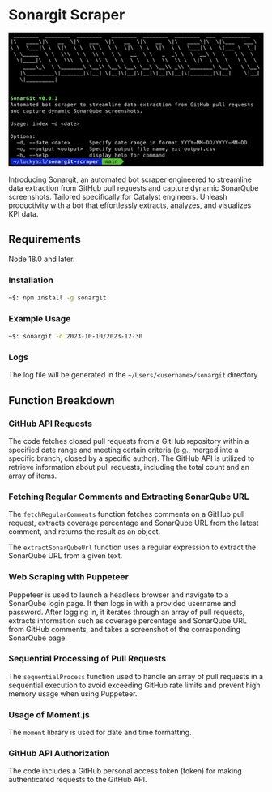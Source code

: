 # Sonargit Scraper

![SonarGit Scraper](src/images/banner.png)

Introducing Sonargit, an automated bot scraper engineered to streamline data extraction from GitHub pull requests and capture dynamic SonarQube screenshots. Tailored specifically for Catalyst engineers. Unleash productivity with a bot that effortlessly extracts, analyzes, and visualizes KPI data.

## Requirements

Node 18.0 and later.

### Installation

```bash
~$: npm install -g sonargit
```

### Example Usage

```bash
~$: sonargit -d 2023-10-10/2023-12-30
```

### Logs

The log file will be generated in the `~/Users/<username>/sonargit` directory

## Function Breakdown

### GitHub API Requests

The code fetches closed pull requests from a GitHub repository within a specified date range and meeting certain criteria (e.g., merged into a specific branch, closed by a specific author).
The GitHub API is utilized to retrieve information about pull requests, including the total count and an array of items.

### Fetching Regular Comments and Extracting SonarQube URL

The `fetchRegularComments` function fetches comments on a GitHub pull request, extracts coverage percentage and SonarQube URL from the latest comment, and returns the result as an object.

The `extractSonarQubeUrl` function uses a regular expression to extract the SonarQube URL from a given text.

### Web Scraping with Puppeteer

Puppeteer is used to launch a headless browser and navigate to a SonarQube login page.
It then logs in with a provided username and password.
After logging in, it iterates through an array of pull requests, extracts information such as coverage percentage and SonarQube URL from GitHub comments, and takes a screenshot of the corresponding SonarQube page.

### Sequential Processing of Pull Requests

The `sequentialProcess` function used to handle an array of pull requests in a sequential execution to avoid exceeding GitHub rate limits and prevent high memory usage when using Puppeteer.

### Usage of Moment.js

The `moment` library is used for date and time formatting.

### GitHub API Authorization

The code includes a GitHub personal access token (token) for making authenticated requests to the GitHub API.

